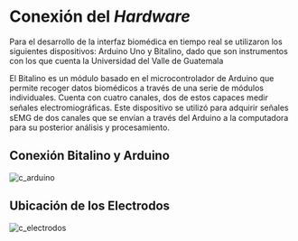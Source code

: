 # Conexión del *Hardware*

Para el desarrollo de la interfaz biomédica en tiempo real se utilizaron los siguientes dispositivos: Arduino Uno y Bitalino, dado que son instrumentos con los que cuenta la Universidad del Valle de Guatemala

El Bitalino es un módulo basado en el microcontrolador de Arduino que permite recoger datos biomédicos a través de una serie de módulos individuales. Cuenta con cuatro canales, dos de estos capaces medir señales electromiográﬁcas. Este dispositivo se utilizó para adquirir señales sEMG de dos canales que se envían a través del Arduino a la computadora para su posterior análisis y procesamiento.

## Conexión Bitalino y Arduino
![c_arduino](/Imagenes/arduino.PNG)

## Ubicación de los Electrodos
![c_electrodos](/Imagenes/electrodos.PNG)
